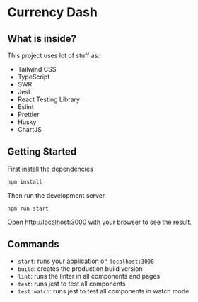 # Currency Dash

## What is inside?

This project uses lot of stuff as:

- Tailwind CSS
- TypeScript
- SWR
- Jest
- React Testing Library
- Eslint
- Prettier
- Husky
- ChartJS

## Getting Started

First install the dependencies

```bash
npm install
```

Then run the development server

```bash
npm run start
```

Open [http://localhost:3000](http://localhost:3000) with your browser to see the result.

## Commands

- `start`: runs your application on `localhost:3000`
- `build`: creates the production build version
- `lint`: runs the linter in all components and pages
- `test`: runs jest to test all components
- `test:watch`: runs jest to test all components in watch mode
